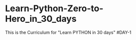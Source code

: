 # Learn-Python-Zero-to-Hero_in_30_days
This is the Curriculum for "Learn PYTHON in 30 days"
#DAY-1

